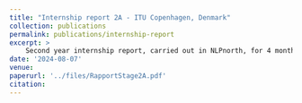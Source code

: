 ```yaml
---
title: "Internship report 2A - ITU Copenhagen, Denmark"
collection: publications
permalink: publications/internship-report
excerpt: >
    Second year internship report, carried out in NLPnorth, for 4 months, on pruning LLMs, applied to NLP. This internship took place in Copenhagen, Denmark.
date: '2024-08-07'
venue:
paperurl: '../files/RapportStage2A.pdf'
citation:
---
```


